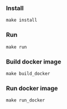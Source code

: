 ### Install

```
make install
```

### Run

```
make run
```

### Build docker image

```
make build_docker
```

### Run docker image

```
make run_docker
```
